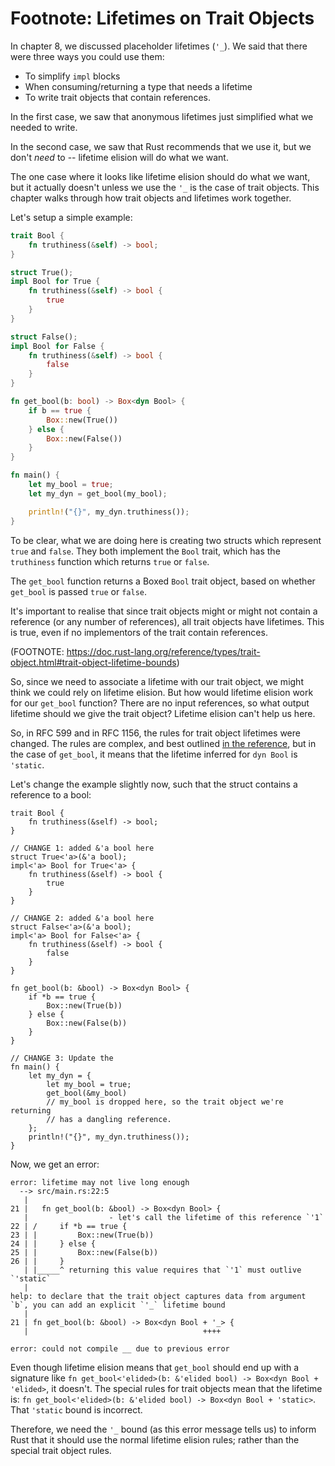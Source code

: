 # Footnote: Lifetimes on Trait Objects

In chapter 8, we discussed placeholder lifetimes (`'_`). We said that
there were three ways you could use them:

 - To simplify `impl` blocks
 - When consuming/returning a type that needs a lifetime
 - To write trait objects that contain references.

In the first case, we saw that anonymous lifetimes just simplified
what we needed to write.

In the second case, we saw that Rust recommends that we use it, but
we don't *need* to -- lifetime elision will do what we want.

The one case where it looks like lifetime elision should do what we want,
but it actually doesn't unless we use the `'_` is the case of trait objects.
This chapter walks through how trait objects and lifetimes work together.

Let's setup a simple example:

```rust
trait Bool {
    fn truthiness(&self) -> bool;
}

struct True();
impl Bool for True {
    fn truthiness(&self) -> bool {
        true
    }
}

struct False();
impl Bool for False {
    fn truthiness(&self) -> bool {
        false
    }
}

fn get_bool(b: bool) -> Box<dyn Bool> {
    if b == true {
        Box::new(True())
    } else {
        Box::new(False())
    }
}

fn main() {
    let my_bool = true;
    let my_dyn = get_bool(my_bool);

    println!("{}", my_dyn.truthiness());
}
```

To be clear, what we are doing here is creating two structs which represent
`true` and `false`. They both implement the `Bool` trait, which has
the `truthiness` function which returns `true` or `false`.

The `get_bool` function returns a Boxed `Bool` trait object, based on whether
`get_bool` is passed `true` or  `false`.

It's important to realise that since trait objects might or might not contain a
reference (or any number of references), all trait objects have lifetimes.
This is true, even if no implementors of the trait contain references.

(FOOTNOTE: https://doc.rust-lang.org/reference/types/trait-object.html#trait-object-lifetime-bounds)

So, since we need to associate a lifetime with our trait object, we might
think we could rely on lifetime elision. But how would lifetime elision
work for our `get_bool` function? There are no input references, so what
output lifetime should we give the trait object? Lifetime elision can't help
us here.

So, in RFC 599 and in RFC 1156, the rules for trait object lifetimes were changed.
The rules are complex, and best outlined [in the reference](https://doc.rust-lang.org/reference/lifetime-elision.html#default-trait-object-lifetimes),
but in the case of `get_bool`, it means that the lifetime inferred for `dyn Bool` is
`'static`.

Let's change the example slightly now, such that the struct contains a reference
to a bool:

```rust,ignore
trait Bool {
    fn truthiness(&self) -> bool;
}

// CHANGE 1: added &'a bool here
struct True<'a>(&'a bool);
impl<'a> Bool for True<'a> {
    fn truthiness(&self) -> bool {
        true
    }
}

// CHANGE 2: added &'a bool here
struct False<'a>(&'a bool);
impl<'a> Bool for False<'a> {
    fn truthiness(&self) -> bool {
        false
    }
}

fn get_bool(b: &bool) -> Box<dyn Bool> {
    if *b == true {
        Box::new(True(b))
    } else {
        Box::new(False(b))
    }
}

// CHANGE 3: Update the 
fn main() {
    let my_dyn = {
        let my_bool = true;
        get_bool(&my_bool)
        // my_bool is dropped here, so the trait object we're returning
        // has a dangling reference.
    };
    println!("{}", my_dyn.truthiness());
}
```

Now, we get an error:

```
error: lifetime may not live long enough
  --> src/main.rs:22:5
   |
21 |   fn get_bool(b: &bool) -> Box<dyn Bool> {
   |                  - let's call the lifetime of this reference `'1`
22 | /     if *b == true {
23 | |         Box::new(True(b))
24 | |     } else {
25 | |         Box::new(False(b))
26 | |     }
   | |_____^ returning this value requires that `'1` must outlive `'static`
   |
help: to declare that the trait object captures data from argument `b`, you can add an explicit `'_` lifetime bound
   |
21 | fn get_bool(b: &bool) -> Box<dyn Bool + '_> {
   |                                       ++++

error: could not compile __ due to previous error

```

Even though lifetime elision means that `get_bool` should end up with a
signature like `fn get_bool<'elided>(b: &'elided bool) -> Box<dyn Bool +
'elided>`, it doesn't. The special rules for trait objects mean that the
lifetime is: `fn get_bool<'elided>(b: &'elided bool) -> Box<dyn Bool +
'static>`. That `'static` bound is incorrect.

Therefore, we need the `'_` bound (as this error message tells us) to inform Rust that it
should use the normal lifetime elision rules; rather than the special trait
object rules.
